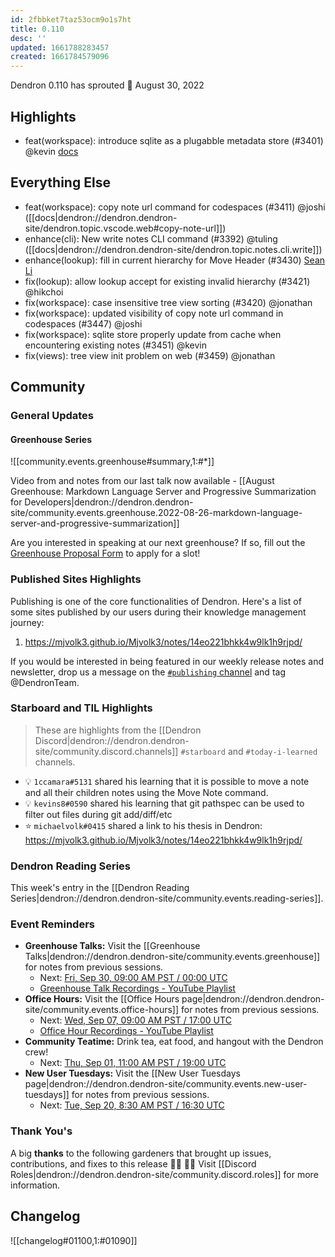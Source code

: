 ```yaml
---
id: 2fbbket7taz53ocm9o1s7ht
title: 0.110
desc: ''
updated: 1661788283457
created: 1661784579096
---
```


Dendron 0.110 has sprouted  🌱
August 30, 2022


## Highlights

- feat(workspace): introduce sqlite as a plugabble metadata store (#3401) @kevin [docs](https://github.com/dendronhq/dendron-site/blob/dev/vault/dendron.topic.workspace.sqlite.md#L9:L9)

## Everything Else

- feat(workspace): copy note url command for codespaces (#3411) @joshi ([[docs|dendron://dendron.dendron-site/dendron.topic.vscode.web#copy-note-url]])
- enhance(cli): New write notes CLI command (#3392) @tuling ([[docs|dendron://dendron.dendron-site/dendron.topic.notes.cli.write]])
-  enhance(lookup): fill in current hierarchy for Move Header (#3430) [Sean Li](https://github.com/saifahn)
- fix(lookup): allow lookup accept for existing invalid hierarchy (#3421) @hikchoi
- fix(workspace): case insensitive tree view sorting (#3420) @jonathan
- fix(workspace): updated visibility of copy note url command in codespaces (#3447) @joshi
- fix(workspace): sqlite store properly update from cache when encountering existing notes (#3451) @kevin
- fix(views): tree view init problem on web (#3459) @jonathan


## Community

### General Updates

#### Greenhouse Series

![[community.events.greenhouse#summary,1:#*]]

Video from and notes from our last talk now available - [[August Greenhouse: Markdown Language Server and Progressive Summarization for Developers|dendron://dendron.dendron-site/community.events.greenhouse.2022-08-26-markdown-language-server-and-progressive-summarization]]

Are you interested in speaking at our next greenhouse? If so, fill out the [Greenhouse Proposal Form](https://airtable.com/shrHMMl1NwefpM689?prefill_SurveyName=GreenhouseProposal&hide_SurveyName=true) to apply for a slot!


### Published Sites Highlights
Publishing is one of the core functionalities of Dendron. Here's a list of some sites published by our users during their knowledge management journey:
1. https://mjvolk3.github.io/Mjvolk3/notes/14eo221bhkk4w9lk1h9rjpd/

If you would be interested in being featured in our weekly release notes and newsletter, drop us a message on the [`#publishing` channel](https://discordapp.com/channels/717965437182410783/940064438910865460) and tag @DendronTeam.

### Starboard and TIL Highlights

> These are highlights from the [[Dendron Discord|dendron://dendron.dendron-site/community.discord.channels]] `#starboard` and `#today-i-learned` channels.

- 💡 `1ccamara#5131` shared his learning that it is possible to move a note and all their children notes using the Move Note command. 
- 💡 `kevins8#0590` shared his learning that git pathspec can be used to filter out files during git add/diff/etc
- ⭐ `michaelvolk#0415` shared a link to his thesis in Dendron: https://mjvolk3.github.io/Mjvolk3/notes/14eo221bhkk4w9lk1h9rjpd/

### Dendron Reading Series

This week's entry in the [[Dendron Reading Series|dendron://dendron.dendron-site/community.events.reading-series]].

### Event Reminders

- **Greenhouse Talks:** Visit the [[Greenhouse Talks|dendron://dendron.dendron-site/community.events.greenhouse]] for notes from previous sessions.
    - Next: [Fri, Sep 30, 09:00 AM PST / 00:00 UTC](https://link.dendron.so/luma)
    - [Greenhouse Talk Recordings - YouTube Playlist](https://link.dendron.so/greenhouse)
- **Office Hours:** Visit the [[Office Hours page|dendron://dendron.dendron-site/community.events.office-hours]] for notes from previous sessions.
    - Next: [Wed, Sep 07, 09:00 AM PST / 17:00 UTC](https://link.dendron.so/luma)
    - [Office Hour Recordings - YouTube Playlist](https://link.dendron.so/6yPa)
- **Community Teatime:** Drink tea, eat food, and hangout with the Dendron crew!
    - Next: [Thu, Sep 01, 11:00 AM PST / 19:00 UTC](https://link.dendron.so/luma)
- **New User Tuesdays:** Visit the [[New User Tuesdays page|dendron://dendron.dendron-site/community.events.new-user-tuesdays]] for notes from previous sessions.
    - Next: [Tue, Sep 20, 8:30 AM PST / 16:30 UTC](https://link.dendron.so/luma)



### Thank You's

A big **thanks** to the following gardeners that brought up issues, contributions, and fixes to this release :man_farmer: :woman_farmer: 
Visit [[Discord Roles|dendron://dendron.dendron-site/community.discord.roles]] for more information.

## Changelog
![[changelog#01100,1:#01090]]
